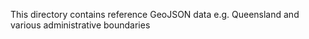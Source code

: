 This directory contains reference GeoJSON data e.g. Queensland and various administrative boundaries
